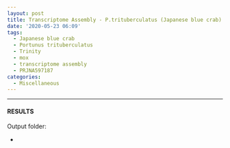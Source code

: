 ```yaml
---
layout: post
title: Transcriptome Assembly - P.trituberculatus (Japanese blue crab) NCBI SRA BioProject PRJNA597187 Data with Trinity on Mox
date: '2020-05-23 06:09'
tags:
  - Japanese blue crab
  - Portunus trituberculatus
  - Trinity
  - mox
  - transcriptome assembly
  - PRJNA597187
categories:
  - Miscellaneous
---
```




---

#### RESULTS

Output folder:

- []()
